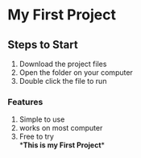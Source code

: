 # My First Project
## Steps to Start
1. Download the project files
2. Open the folder on your computer
3. Double click the file to run
### Features
1. Simple to use
2. works on most computer
3. Free to try\
\***This is my First Project***
